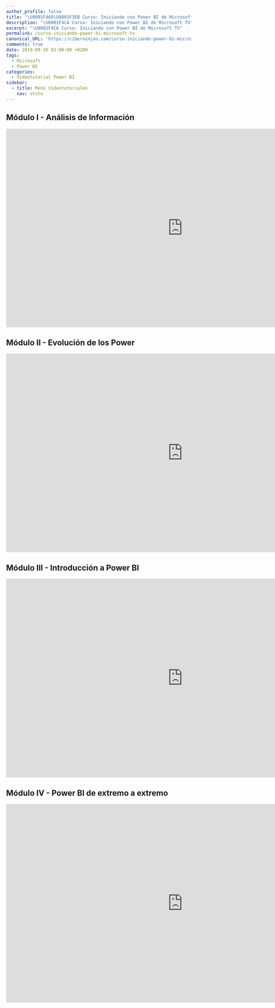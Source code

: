 ```yaml
---
author_profile: false
title: "\U0001F468‍\U0001F3EB Curso: Iniciando con Power BI de Microsoft TV"
description: "\U0001F4CA Curso: Iniciando con Power BI de Microsoft TV"
excerpt: "\U0001F4CA Curso: Iniciando con Power BI de Microsoft TV"
permalink: /curso-iniciando-power-bi-microsoft-tv
canonical_URL: 'https://ciberninjas.com/curso-iniciando-power-bi-microsoft-tv'
comments: true
date: 2019-09-26 02:00:00 +0200
tags:
  - Microsoft
  - Power BI
categories:
  - Videotutorial Power BI
sidebar:
  - title: Menú Videotutoriales
    nav: vtuto
---
```


## M&oacute;dulo I - An&aacute;lisis de Informaci&oacute;n

<iframe src="https://channel9.msdn.com/Series/Power-BI/Anlisis-de-Informacin/player?format=progressive" width="960" height="540" frameBorder="0" title="Módulo I - Análisis de Información - Microsoft Channel 9 Video"></iframe>

## M&oacute;dulo II - Evoluci&oacute;n de los Power

<iframe src="https://channel9.msdn.com/Series/Power-BI/Evolucin-de-los-Power/player?format=progressive" width="960" height="540" allowFullScreen frameBorder="0" title="Módulo II - Evolución de los Power - Microsoft Channel 9 Video"></iframe>

## M&oacute;dulo III - Introducci&oacute;n a Power BI

<iframe src="https://channel9.msdn.com/Series/Power-BI/Introduccin-a-Power-BI/player?format=progressive" width="960" height="540" allowFullScreen frameBorder="0" title="Módulo III - Introducción a Power BI - Microsoft Channel 9 Video"></iframe>

## M&oacute;dulo IV - Power BI de extremo a extremo

<iframe src="https://channel9.msdn.com/Series/Power-BI/Power-BI-de-extremo-a-extremo/player?format=progressive" width="960" height="540" allowFullScreen frameBorder="0" title="Módulo IV - Power BI de extremo a extremo - Microsoft Channel 9 Video"></iframe>